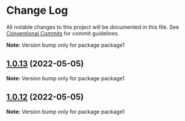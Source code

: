 # Change Log

All notable changes to this project will be documented in this file.
See [Conventional Commits](https://conventionalcommits.org) for commit guidelines.



**Note:** Version bump only for package package1






## [1.0.13](https://github.com/gladmustang/lernaDemo/compare/package1@1.0.12...package1@1.0.13) (2022-05-05)

**Note:** Version bump only for package package1





## [1.0.12](https://github.com/gladmustang/lernaDemo/compare/package1@1.0.11...package1@1.0.12) (2022-05-05)

**Note:** Version bump only for package package1
